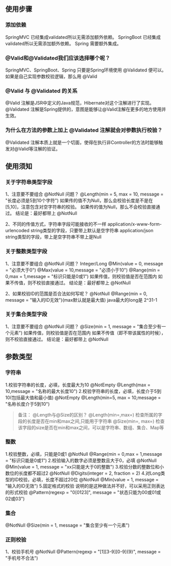 ## 使用步骤
### 添加依赖
SpringMVC
已经集成validated所以无需添加额外依赖。
SpringBoot
已经集成validated所以无需添加额外依赖。
Spring
需要额外集成。

### @Valid和@Validated我们应该选择哪个呢？
SpringMVC、SpringBoot、Spring
只要是Spring环境使用 @Validated 便可以。
如果是自己实现参数校验逻辑，那么用 @Valid


### @Valid 与 @Validated 的关系
@Valid 注解是JSR中定义的Java规范，Hibernate对这个注解进行了实现。
@Validated 注解是Spring提供的，意图是能够让@Valid注解在更多的地方使用并生效。

### 为什么在方法的参数上加上 @Validated 注解就会对参数执行校验？
@Validated 注解本质上就是一个切面，使得在执行非Controller的方法时能够触发对@Valid等注解的验证。



## 使用须知
### 关于字符串类型字段
1、注意要不要组合 @NotNull 问题？
@Length(min = 5, max = 10, message = "长度必须是5到10个字符")
如果传的值不为Null，那么会校验长度是不是在[5,10]，注意包含对空字符串的校验。
如果传的值为Null，那么不会校验直接通过。
结论是：最好都带上 @NotNull

2、不同的传值方式，字符串字段可能接收的不一样
application/x-www-form-urlencoded
string类型的字段，只要带上默认是空字符串
application/json
string类型的字段，带上是空字符串不带上是Null

### 关于整数类型字段
1、注意要不要组合 @NotNull 问题？
Integer/Long
@Min(value = 0, message = "必须大于0")
@Max(value = 10,message = "必须小于10")
@Range(min = 0,max = 1,message = "标识只能是0或1")
如果传值，则校验值是否在范围内
如果不传值，则不校验直接通过。
结论是：最好都带上 @NotNull

2、如果校验ID的范围是否合法如何写呢？
@NotNull
@Range(min = 0, message = "输入的ID无效")(max默认就是最大值)
java最大的long是 2^31-1

### 关于集合类型字段
1、注意要不要组合 @NotNull 问题？
@Size(min = 1, message = "集合至少有一个元素")
如果传值，则校验值是否在范围内
如果不传值（即不带该属性的时候），则不校验直接通过。
结论是：最好都带上 @NotNull

## 参数类型
### 字符串
1.校验字符串的长度，必填，长度最大为10
@NotEmpty
@Length(max = 10,message = "名称的最大长度10")
2.校验字符串的长度，必填，长度介于5到10(包括最大值和最小值)
@NotEmpty
@Length(min=5, max = 10,message = "名称长度介于5到10")
> 备注： @Length与@Size的区别？
> @Length(min=,max=) 检查所属的字段的长度是否在min和max之间,只能用于字符串
> @Size(min=, max=)  检查该字段的size是否在min和max之间，可以是字符串、数组、集合、Map等

### 整数
1.校验整数，必填，只能是0或1
@NotNull
@Range(min = 0,max = 1,message = "标识只能是0或1")
2.校验输入的数字必须是整数且大于0，必填
@NotNull
@Min(value = 1, message = "xx只能是大于0的整数")
3.校验分数的整数位和小数位的长度都不超过2
@NotNull
@Digits(integer = 2, fraction = 2)
4.对Long类型的ID校验，必填，长度不超过20位
@NotNull
@Min(value = 1, message = "输入的ID无效")
5.固定格式的校验 说明的是这种做法并不好，可以采用正则表达的形式校验
@Pattern(regexp = "0[0123]", message = "状态只能为00或01或02或03")

### 集合
@NotNull
@Size(min = 1, message = "集合至少有一个元素")

### 正则校验
1、校验手机号
@NotNull
@Pattern(regexp = "[1][3-9][0-9]{9}", message = "手机号不合法")


